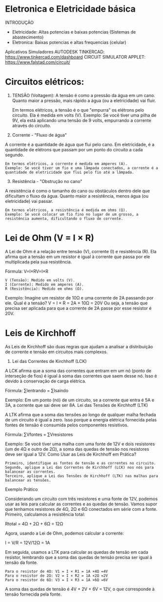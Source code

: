 # Eletronica e Eletricidade básica

INTRODUÇÃO
- Eletricidade: Altas potencias e baixas potencias (Sistemas de abastecimento)
- Eletronica: Baixas potencias e altas frequencias (celular)

Aplicativos Simuladores
AUTODESK TINKERCAD: https://www.tinkercad.com/dashboard
CIRCUIT SIMULATOR APPLET: https://www.falstad.com/circuit/


# Circuitos elétricos:

1. TENSÃO (Voltagem):
A tensão é como a pressão da água em um cano. Quanto maior a pressão, mais rápido a água (ou a eletricidade) vai fluir.

    Em termos elétricos, a tensão é o que "empurra" os elétrons pelo circuito. Ela é medida em volts (V).
    Exemplo: Se você tiver uma pilha de 9V, ela está aplicando uma tensão de 9 volts, empurrando a corrente através do circuito.


2. Corrente - "Fluxo de água"

A corrente é a quantidade de água que flui pelo cano. Em eletricidade, é a quantidade de elétrons que passam por um ponto do circuito a cada segundo.

    Em termos elétricos, a corrente é medida em amperes (A).
    Exemplo: Se você tiver um fio e uma lâmpada conectados, a corrente é a quantidade de eletricidade que flui pelo fio até a lâmpada.


3. Resistência - "Obstrução no cano"

A resistência é como o tamanho do cano ou obstáculos dentro dele que dificultam o fluxo da água. Quanto maior a resistência, menos água (ou eletricidade) vai passar.

    Em termos elétricos, a resistência é medida em ohms (Ω).
    Exemplo: Se você colocar um fio fino no lugar de um grosso, a resistência aumenta, dificultando o fluxo de corrente.


# Lei de Ohm (V = I × R)

A Lei de Ohm é a relação entre tensão (V), corrente (I) e resistência (R). Ela afirma que a tensão em um resistor é igual à corrente que passa por ele multiplicada pela sua resistência.

Fórmula:
V=I×RV=I×R

    V (Tensão): Medido em volts (V).
    I (Corrente): Medido em amperes (A).
    R (Resistência): Medido em ohms (Ω).

Exemplo:
Imagine um resistor de 10Ω e uma corrente de 2A passando por ele. Qual é a tensão?
V = I × R = 2A × 10Ω = 20V
Ou seja, a tensão que precisa ser aplicada para que a corrente de 2A passe por esse resistor é 20V.


# Leis de Kirchhoff

As Leis de Kirchhoff são duas regras que ajudam a analisar a distribuição de corrente e tensão em circuitos mais complexos.

1. Lei das Correntes de Kirchhoff (LCK)

A LCK afirma que a soma das correntes que entram em um nó (ponto de interseção de fios) é igual à soma das correntes que saem desse nó. Isso é devido à conservação de carga elétrica.

Fórmula:
∑Ientrando = ∑Isaindo

Exemplo:
Em um ponto (nó) de um circuito, se a corrente que entra é 5A e 3A, a corrente que sai deve ser 8A.
Lei das Tensões de Kirchhoff (LTK)

A LTK afirma que a soma das tensões ao longo de qualquer malha fechada de um circuito é igual a zero. Isso porque a energia elétrica fornecida pelas fontes de tensão é consumida pelos componentes resistivos.

Fórmula:
∑Vfontes = ∑Vresistores

Exemplo:
Se você tiver uma malha com uma fonte de 12V e dois resistores (um de 4Ω e outro de 2Ω), a soma das quedas de tensão nos resistores deve ser igual a 12V.
Como Usar as Leis de Kirchhoff em Prática?

    Primeiro, identifique as fontes de tensão e as correntes no circuito.
    Segundo, aplique a Lei das Correntes de Kirchhoff (LCK) nos nós para balancear as correntes.
    Terceiro, aplique a Lei das Tensões de Kirchhoff (LTK) nas malhas para balancear as tensões.

Exemplo Prático

Considerando um circuito com três resistores e uma fonte de 12V, podemos usar as leis para calcular as correntes e as quedas de tensão. Vamos supor que tenhamos resistores de 4Ω, 2Ω e 6Ω conectados em série com a fonte. Primeiro, calculamos a resistência total:

Rtotal = 4Ω + 2Ω + 6Ω = 12Ω

Agora, usando a Lei de Ohm, podemos calcular a corrente:

I = V/R = 12V/12Ω = 1A

Em seguida, usamos a LTK para calcular as quedas de tensão em cada resistor, lembrando que a soma das quedas de tensão precisa ser igual à tensão da fonte.

    Para o resistor de 4Ω: V1 = I × R1 = 1A ×4Ω =4V
    Para o resistor de 2Ω: V2 = I × R2 = 1A ×2Ω =2V
    Para o resistor de 6Ω: V3 = I × R3 = 1A ×6Ω =6V

A soma das quedas de tensão é 4V + 2V + 6V = 12V, o que corresponde à tensão fornecida pela fonte.